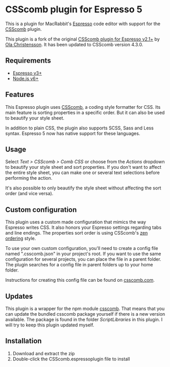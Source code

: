 # CSScomb plugin for Espresso 5
This is a plugin for MacRabbit's [Espresso](http://macrabbit.com/espresso/) code editor with support for the [CSScomb](https://github.com/csscomb/csscomb.js) plugin.

This plugin is a fork of the original [CSScomb plugin for Espresso v2.1+](https://github.com/olach/espresso-csscomb) by [Ola Christensson](https://github.com/olach). It has been updated to CSScomb version 4.3.0.

## Requirements
- [Espresso v3+](http://macrabbit.com/espresso/)
- [Node.js v6+](http://nodejs.org/)

## Features
This Espresso plugin uses [CSScomb](https://github.com/csscomb/csscomb.js), a coding style formatter for CSS. Its main feature is sorting properties in a specific order. But it can also be used to beautify your style sheet.

In addition to plain CSS, the plugin also supports SCSS, Sass and Less syntax. Espresso 5 now has native support for these languages.

## Usage
Select *Text > CSScomb > Comb CSS* or choose from the *Actions* dropdown to beautify your style sheet and sort properties. If you don't want to affect the entire style sheet, you can make one or several text selections before performing the action.

It's also possible to only beautify the style sheet without affecting the sort order (and vice versa).

## Custom configuration
This plugin uses a custom made configuration that mimics the way Espresso writes CSS. It also honors your Espresso settings regarding tabs and line endings. The properties sort order is using CSScomb's [zen ordering](https://github.com/csscomb/csscomb.js/blob/master/config/zen.json) style.

To use your own custom configuration, you'll need to create a config file named ".csscomb.json" in your project's root. If you want to use the same configuration for several projects, you can place the file in a parent folder. The plugin searches for a config file in parent folders up to your home folder.

Instructions for creating this config file can be found on [csscomb.com](http://csscomb.com).

## Updates
This plugin is a wrapper for the npm module [csscomb](https://www.npmjs.org/package/csscomb). That means that you can update the bundled csscomb package yourself if there is a new version available. The package is found in the folder *ScriptLibraries* in this plugin. I will try to keep this plugin updated myself.

## Installation

1. Download and extract the zip
2. Double-click the CSScomb.espressoplugin file to install
